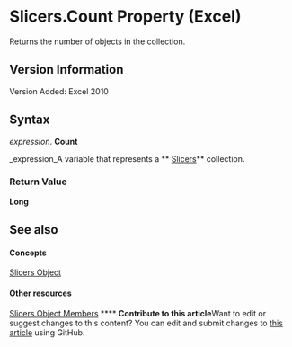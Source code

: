 
# Slicers.Count Property (Excel)

Returns the number of objects in the collection.


## Version Information

Version Added: Excel 2010 


## Syntax

 _expression_. **Count**

 _expression_A variable that represents a  ** [Slicers](12b67ff5-cf66-35d1-2c72-9aa2f4a396a0.md)** collection.


### Return Value

 **Long**


## See also


#### Concepts


 [Slicers Object](12b67ff5-cf66-35d1-2c72-9aa2f4a396a0.md)
#### Other resources


 [Slicers Object Members](e3afc17e-349d-a809-828b-01abcab42e99.md)
****   **Contribute to this article**Want to edit or suggest changes to this content? You can edit and submit changes to  [this article](https://github.com/jhershey00/VBA_Excel_Test/OpenXMLCon/articles/bb5cafff-2c72-61b6-5c91-bd81594b03dd.md) using GitHub.

